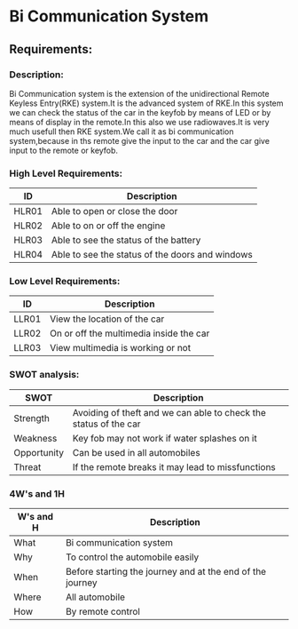 # Bi Communication System
## Requirements:
### Description:
Bi Communication system is the extension of the unidirectional Remote Keyless Entry(RKE) system.It is the advanced system of RKE.In this system we can check the status of the car in the keyfob by means of LED or by means of display in the remote.In this also we use radiowaves.It is very much usefull then RKE system.We call it as bi communication system,because in ths remote give the input to the car and the car give input to the remote or keyfob. 
### High Level Requirements:
| ID | Description |
| --- | --- |
| HLR01 | Able to open or close the door |
| HLR02 | Able to on or off the engine |
| HLR03 | Able to see the status of the battery |
| HLR04 | Able to see the status of the doors and windows |
### Low Level Requirements:
| ID | Description |
| --- | --- |
| LLR01 | View the location of the car |
| LLR02 | On or off the multimedia inside the car |
| LLR03 | View multimedia is working or not |
### SWOT analysis:
| SWOT | Description |
| --- | --- |
| Strength | Avoiding of theft and we can able to check the status of the car |
| Weakness | Key fob may not work if water splashes on it |
| Opportunity | Can be used in all automobiles |
| Threat | If the remote breaks it may lead to missfunctions |
### 4W's and 1H
| W's and H | Description |
| --- | --- |
| What | Bi communication system |
| Why | To control the automobile easily |
| When | Before starting the journey and at the end of the journey |
| Where | All automobile |
| How | By remote control |
